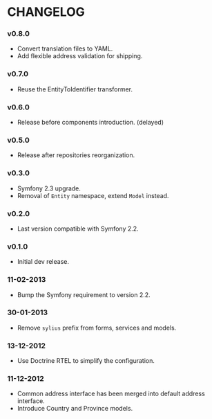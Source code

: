 CHANGELOG
=========

### v0.8.0

* Convert translation files to YAML.
* Add flexible address validation for shipping.

### v0.7.0

* Reuse the EntityToIdentifier transformer.

### v0.6.0

* Release before components introduction. (delayed)

### v0.5.0

* Release after repositories reorganization.

### v0.3.0

* Symfony 2.3 upgrade.
* Removal of ``Entity`` namespace, extend ``Model`` instead.

### v0.2.0

* Last version compatible with Symfony 2.2.

### v0.1.0

* Initial dev release.

### 11-02-2013

* Bump the Symfony requirement to version 2.2.

### 30-01-2013

* Remove ``sylius`` prefix from forms, services and models.

### 13-12-2012

* Use Doctrine RTEL to simplify the configuration.

### 11-12-2012

* Common address interface has been merged into default address interface.
* Introduce Country and Province models.
